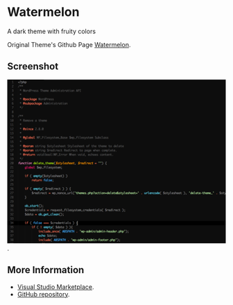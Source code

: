 # Watermelon

A dark theme with fruity colors

Original Theme's Github Page [Watermelon](https://github.com/toolbarthomas/Watermelon).

## Screenshot
![](https://raw.githubusercontent.com/toolbarthomas/Watermelon/master/watermelon/screenshot.png).


## More Information
* [Visual Studio Marketplace](https://marketplace.visualstudio.com/items/gerane.Theme-3024Day).
* [GitHub repository](https://github.com/toolbarthomas/Watermelon).